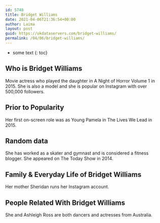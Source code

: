 ```yaml
---
id: 5748
title: Bridget Williams
date: 2021-04-06T21:36:54+00:00
author: Laima
layout: post
guid: https://ukdataservers.com/bridget-williams/
permalink: /04/06/bridget-williams/
---
```


* some text
{: toc}


## Who is Bridget Williams
                  
                  
                  
Movie actress who played the daughter in A Night of Horror Volume 1 in 2015. She is also a model and she is popular on Instagram with over 500,000 followers. 
                  
              
            
              
            
                
                
                
## Prior to Popularity
                  
                  
                  
Her first on-screen role was as Young Pamela in The Lives We Lead in 2015. 
                  
              
            
              
            
                
                
                
## Random data
                  
                  
                  
She has worked as a skater and gymnast and is considered a fitness blogger. She appeared on The Today Show in 2014.
                  
              
            
              
            
                
                
                
## Family & Everyday Life of Bridget Williams
                  
                  
                  
Her mother Sheridan runs her Instagram account. 
                  
              
            
              
            
                
                
                
## People Related With Bridget Williams
                  
                  
                  
She and Ashleigh Ross are both dancers and actresses from Australia. 
                  
              
            
              
            
                
              
            
              
              
            
            
              
            
          
          
          